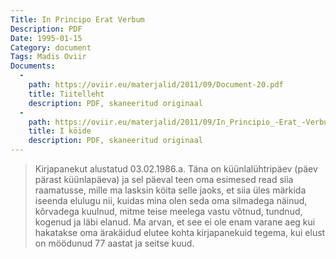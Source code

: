 ```yaml
---
Title: In Principo Erat Verbum
Description: PDF
Date: 1995-01-15
Category: document
Tags: Madis Oviir
Documents:
  -
    path: https://oviir.eu/materjalid/2011/09/Document-20.pdf
    title: Tiitelleht
    description: PDF, skaneeritud originaal
  -
    path: https://oviir.eu/materjalid/2011/09/In_Principio_-Erat_-Verbum_-vol_1.pdf
    title: I köide
    description: PDF, skaneeritud originaal
---
```


<blockquote>

Kirjapanekut alustatud 03.02.1986.a.
Täna on küünlalühtripäev (päev pärast küünlapäeva) ja sel päeval teen oma esimesed read siia
raamatusse, mille ma lasksin köita selle jaoks, et siia üles märkida iseenda elulugu nii, kuidas
mina olen seda oma silmadega näinud, kõrvadega kuulnud, mitme teise meelega vastu võtnud,
tundnud, kogenud ja läbi elanud. Ma arvan, et see ei ole enam varane aeg kui hakatakse oma
ärakäidud elutee kohta kirjapanekuid tegema, kui elust on möödunud 77 aastat ja seitse kuud.

</blockquote>
